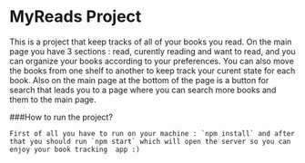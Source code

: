 # MyReads Project

This is a project that keep tracks of all of your books you read. On the main page you have 3 sections : read, curently reading and want to read, and you can organize your books according to your preferences. You can also move the books from one shelf to another to keep track your curent state for each book. Also on the main page at the bottom of the page is a button  for search that leads you to a page where you can search more books and them to the main page.


###How to run the project?

	First of all you have to run on your machine : `npm install` and after that you should run `npm start` which will open the server so you can enjoy your book tracking  app :)
